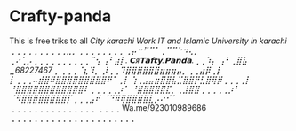 # Crafty-panda
This is free triks to all
 *City*  _karachi_
 *Work* _IT and Islamic University in karachi_ 
 *⢀⢀⢀⢀⢀⢀⢀⢀⢀⢀⣀⡀⢀⢀⢀⢀⢀⢀⢀⢀
             ⢀⡤⠒⠋⠉⠁⢀⠉⠉⠑⠲⢄⡀
        ⢀⠔⢁⡠⢀⢀⢀⢀⢀⢀⢀⢀⢀⢀⠉⢢
       ⢠⠃⣴⡇.  𝘾ᴙ𝗧𝗮𝗳𝘁𝘆.𝗣𝗮𝗻𝗱𝗮.⢀⢀⠱⡄
     ⢠⠃⢀⣿⣧  ⣀68227467⢀ ⢀⢀⢀⠈⣆⠹⡀
     ⡸⢀⢀⠹⣿⣿⣿⣿⣿⣿⣶⣶⣶⣤⡀⢀⢀⣴⡿⢀⡇
     ⡇⢀⢀⢀⠤⣾⣿⠿⣿⣿⣿⣿⣿⣿⣿⣿⣿⠟⠁⢀⡇
     ⢱⢀⣠⣤⣶⣿⣿⣧⣉⣿⣿⡟⣃⣿⢿⡿⢀⢀⢀⢀⡇
     ⠘⣿⣿⣿⣿⣿⣿⣿⣿⣿⣿⣿⣿⠇⢀⢀⢀⢀⢀⡰⠁
       ⠘⣿⣿⣿⣿⣿⣏⡀⢀⣸⣿⣿⢀⢀⢀⢀⢀⡰⠃
         ⠈⠻⣿⣿⣿⣿⣿⣿⣿⣿⡏⢀⢀⢀⣠⠞
             ⠈⠙⠿⢿⣿⣿⣿⣿⣇⡠⠔⠊⠁*        
⢀⢀⢀⢀⢀⢀⢀⢀⢀⢀⢀⢀⢀⢀⢀ 
                    ⢀⢀⢀⢀
 Wa.me/923010989686
⢀⢀⢀⢀⢀⢀⢀⢀⢀⢀⢀⢀⢀⢀⢀⢀⢀⢀⢀⢀⢀⢀
